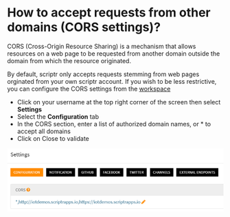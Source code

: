# How to accept requests from other domains (CORS settings)?

CORS (Cross-Origin Resource Sharing) is a mechanism that allows resources on a web page to be requested from another domain
outside the domain from which the resource originated.

By default, scriptr only accepts requests stemming from web pages orginated from your own scriptr account. 
If you wish to be less restrictive, you can configure the CORS settings from the [workspace](https://www.scriptr.io/workspace)

- Click on your username at the top right corner of the screen then select **Settings**
- Select the **Configuration** tab
- In the CORS section, enter a list of authorized domain names, or * to accept all domains
- Click on Close to validate

![CORS settings](./images/cors_settings.png)
